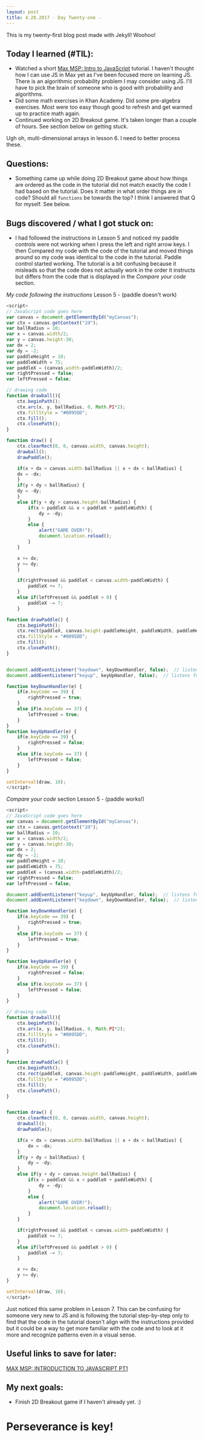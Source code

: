 ```yaml
---
layout: post
title: 4.28.2017 - Day Twenty-one - 
---
```



This is my twenty-first blog post made with Jekyll! Woohoo! 

## Today I learned (#TIL):   

- Watched a short [Max MSP: Intro to JavaScript](https://www.youtube.com/watch?v=0Yfqp2I_Chw) tutorial.  I haven't thought how I can use JS in Max yet as I've been focused more on learning JS.  There is an algorithmic probability problem I may consider using JS.  I'll have to pick the brain of someone who is good with probability and algorithms.  
- Did some math exercises in Khan Academy.  Did some pre-algebra exercises.  Most were too easy though good to refresh and get warmed up to practice math again.  
- Continued working on 2D Breakout game.  It's taken longer than a couple of hours.  See section below on getting stuck. 

Ugh oh, multi-dimensional arrays in lesson 6.  I need to better process these.  


## Questions:

- Something came up while doing 2D Breakout game about how things are ordered as the code in the tutorial did not match exactly the code I had based on the tutorial.  Does it matter in what order things are in code?  Should all `functions` be towards the top?  I think I answered that Q for myself.  See below. 


## Bugs discovered / what I got stuck on:

- I had followed the instructions in Lesson 5 and noticed my paddle controls were not working when I press the left and right arrow keys.  I then Compared my code with the code of the tutorial and moved things around so my code was identical to the code in the tutorial.  Paddle control started working.  The tutorial is a bit confusing because it misleads so that the code does not actually work in the order it instructs but differs from the code that is displayed in the _Compare your code_ section. 

_My code following the instructions_ Lesson 5 - (paddle doesn't work)

```javascript
<script>
// JavaScript code goes here
var canvas = document.getElementById("myCanvas"); 
var ctx = canvas.getContext("2d");  
var ballRadius = 10;
var x = canvas.width/2;
var y = canvas.height-30;
var dx = 2;
var dy = -2;
var paddleHeight = 10;
var paddleWidth = 75;
var paddleX = (canvas.width-paddleWidth)/2;
var rightPressed = false;
var leftPressed = false;

// drawing code
function drawball(){
	ctx.beginPath();
	ctx.arc(x, y, ballRadius, 0, Math.PI*2);
	ctx.fillStyle = "#0095DD";
	ctx.fill();
	ctx.closePath(); 
}

function draw() {  
	ctx.clearRect(0, 0, canvas.width, canvas.height);
	drawball();
    drawPaddle();

    if(x + dx > canvas.width-ballRadius || x + dx < ballRadius) {
    dx = -dx;
    }
    if(y + dy < ballRadius) {
    dy = -dy;
    } 
    else if(y + dy > canvas.height-ballRadius) {
        if(x > paddleX && x < paddleX + paddleWidth) {
            dy = -dy;
        }
        else {
            alert("GAME OVER!");
            document.location.reload();
        }
    }

	x += dx;
    y += dy;
    }

    if(rightPressed && paddleX < canvas.width-paddleWidth) {
        paddleX += 7;
    }
    else if(leftPressed && paddleX > 0) {
        paddleX -= 7;
    }

function drawPaddle() {
    ctx.beginPath();
    ctx.rect(paddleX, canvas.height-paddleHeight, paddleWidth, paddleHeight);
    ctx.fillStyle = "#0095DD";
    ctx.fill();
    ctx.closePath();
}


document.addEventListener("keydown", keyDownHandler, false);  // listens for keydown presses
document.addEventListener("keyup", keyUpHandler, false);  // listens for keyup presses

function keyDownHandler(e) {
    if(e.keyCode == 39) {
        rightPressed = true;
    }
    else if(e.keyCode == 37) {
        leftPressed = true;
    }
}
function keyUpHandler(e) {
    if(e.keyCode == 39) {
        rightPressed = false;
    }
    else if(e.keyCode == 37) {
        leftPressed = false;
    }
}

setInterval(draw, 10);
</script>
``` 

_Compare your code_ section Lesson 5 - (paddle works!)
```javascript
<script>
// JavaScript code goes here
var canvas = document.getElementById("myCanvas"); 
var ctx = canvas.getContext("2d");  
var ballRadius = 10;
var x = canvas.width/2;
var y = canvas.height-30;
var dx = 2;
var dy = -2;
var paddleHeight = 10;
var paddleWidth = 75;
var paddleX = (canvas.width-paddleWidth)/2;
var rightPressed = false;
var leftPressed = false;

document.addEventListener("keyup", keyUpHandler, false);  // listens for keyup presses
document.addEventListener("keydown", keyDownHandler, false);  // listens for keydown presses

function keyDownHandler(e) {
    if(e.keyCode == 39) {
        rightPressed = true;
    }
    else if(e.keyCode == 37) {
        leftPressed = true;
    }
}

function keyUpHandler(e) {
    if(e.keyCode == 39) {
        rightPressed = false;
    }
    else if(e.keyCode == 37) {
        leftPressed = false;
    }
}

// drawing code
function drawball(){
	ctx.beginPath();
	ctx.arc(x, y, ballRadius, 0, Math.PI*2);
	ctx.fillStyle = "#0095DD";
	ctx.fill();
	ctx.closePath(); 
}

function drawPaddle() {
    ctx.beginPath();
    ctx.rect(paddleX, canvas.height-paddleHeight, paddleWidth, paddleHeight);
    ctx.fillStyle = "#0095DD";
    ctx.fill();
    ctx.closePath();
}


function draw() {  
	ctx.clearRect(0, 0, canvas.width, canvas.height);
	drawball();
    drawPaddle();

    if(x + dx > canvas.width-ballRadius || x + dx < ballRadius) {
        dx = -dx;
    }
    if(y + dy < ballRadius) {
        dy = -dy;
    } 
    else if(y + dy > canvas.height-ballRadius) {
        if(x > paddleX && x < paddleX + paddleWidth) {
            dy = -dy;
        }
        else {
            alert("GAME OVER!");
            document.location.reload();
        }
    }

    if(rightPressed && paddleX < canvas.width-paddleWidth) {
        paddleX += 7;
    }
    else if(leftPressed && paddleX > 0) {
        paddleX -= 7;
    }

    x += dx;
    y += dy;
}

setInterval(draw, 10);
</script>
```

Just noticed this same problem in Lesson 7.  This can be confusing for someone very new to JS and is following the tutorial step-by-step only to find that the code in the tutorial doesn't align with the instructions provided but it could be a way to get more familiar with the code and to look at it more and recognize patterns even in a visual sense.  

## Useful links to save for later:

[MAX MSP: INTRODUCTION TO JAVASCRIPT PT1](https://www.youtube.com/watch?v=0Yfqp2I_Chw)

## My next goals:

- Finish 2D Breakout game if I haven't already yet.  :)


# Perseverance is key!







